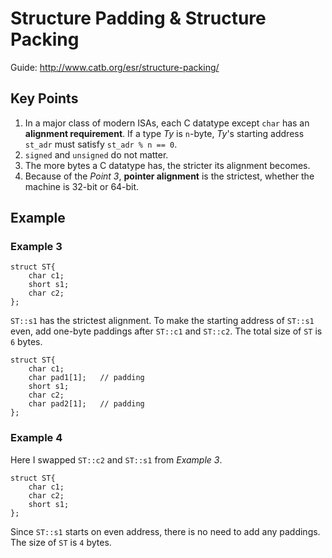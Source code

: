 # Structure Padding & Structure Packing
Guide: http://www.catb.org/esr/structure-packing/

## Key Points
1. In a major class of modern ISAs, each C datatype except `char` has an **alignment requirement**.
If a type *Ty* is `n`-byte, *Ty*'s starting address `st_adr` must satisfy `st_adr % n == 0`.
2. `signed` and `unsigned` do not matter.
3. The more bytes a C datatype has, the stricter its alignment becomes.
4. Because of the *Point 3*, **pointer alignment** is the strictest, whether the machine is 32-bit or 64-bit.

## Example
### Example 3
    struct ST{
        char c1;
        short s1;
        char c2;
    };

`ST::s1` has the strictest alignment. To make the starting address of `ST::s1` even, add one-byte paddings after `ST::c1` and `ST::c2`.
The total size of `ST` is `6` bytes.

    struct ST{
        char c1;
        char pad1[1];   // padding
        short s1;
        char c2;
        char pad2[1];   // padding
    };

### Example 4
Here I swapped `ST::c2` and `ST::s1` from *Example 3*.

    struct ST{
        char c1;
        char c2;
        short s1;
    };

Since `ST::s1` starts on even address, there is no need to add any paddings.
The size of `ST` is `4` bytes.
